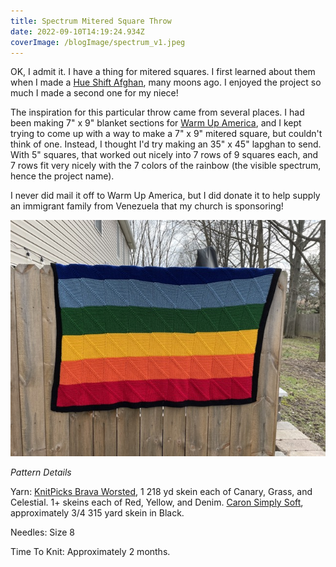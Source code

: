 ```yaml
---
title: Spectrum Mitered Square Throw
date: 2022-09-10T14:19:24.934Z
coverImage: /blogImage/spectrum_v1.jpeg
---
```

OK, I admit it. I have a thing for mitered squares. I first learned about them when I made a [Hue Shift Afghan](https://www.knitpicks.com/hue-shift-afghan/p/41112D), many moons ago. I enjoyed the project so much I made a second one for my niece!

The inspiration for this particular throw came from several places. I had been making 7" x 9" blanket sections for [Warm Up America](http://www.warmupamerica.org), and I kept trying to come up with a way to make a 7" x 9" mitered square, but couldn't think of one. Instead, I thought I'd try making an 35" x 45" lapghan to send. With 5" squares, that worked out nicely into 7 rows of 9 squares each, and 7 rows fit very nicely with the 7 colors of the rainbow (the visible spectrum, hence the project name).

I never did mail it off to Warm Up America, but I did donate it to help supply an immigrant family from  Venezuela that my church is sponsoring!

![An afghan with red, orange, yellow, green, blue, indigo, and violet stripes draped horizontally over a wooden fence.](/blogImage/spectrum_h1.jpeg "Spectrum Mitered Square Throw Horizontal")

*Pattern Details*

Yarn: [KnitPicks Brava Worsted](https://www.knitpicks.com/yarn/brava-worsted/c/5420219), 1 218 yd skein each of Canary, Grass, and Celestial. 1+ skeins each of Red, Yellow, and Denim. [Caron Simply Soft](https://www.yarnspirations.com/caron-simply-soft-yarn/H97003.html?dwvar_H97003_color=Cobalt%20Blue&cgid=yarn), approximately 3/4 315 yard skein in Black.

Needles: Size 8

Time To Knit: Approximately 2 months.